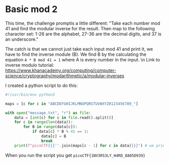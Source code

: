 # Basic mod 2

This time, the challenge promptis a little different: "Take each number mod 41 and find the modular inverse for the result. Then map to the following character set: 1-26 are the alphabet, 27-36 are the decimal digits, and 37 is an underscore."

The catch is that we cannot just take each input mod 41 and print it, we have to find the inverse module (B). We find B by the calculating the equation `A * B mod 41 = 1` where A is every number in the input. \n
Link to inverse modulo tutorial: https://www.khanacademy.org/computing/computer-science/cryptography/modarithmetic/a/modular-inverses

I created a python script to do this:

```python
#!/usr/bin/env python3

maps = [c for c in "ABCDEFGHIJKLMNOPQRSTUVWXYZ0123456789_"]

with open("message.txt", "r") as file:
    data = [int(c) for c in file.read().split()]
    for c in range(len(data)):
        for B in range(data[c]):
            if data[c] * B % 41 == 1:
                data[c] = B
                break
    print(f"picoCTF{{{''.join(maps[c - 1] for c in data)}}}") # we print maps[c - 1] because in the challenge prompt it said that the alphabet started at one so the array becomes shifted.
```

When you run the script you get `picoCTF{1NV3R53LY_H4RD_8A05D939}`
